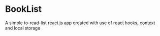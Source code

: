 # BookList

A simple to-read-list react.js app created with use of react hooks, context and local storage
